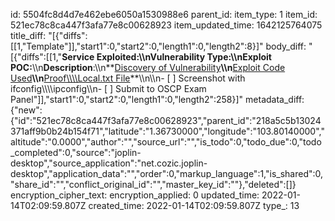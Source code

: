id: 5504fc8d4d7e462ebe6050a1530988e6
parent_id: 
item_type: 1
item_id: 521ec78c8ca447f3afa77e8c00628923
item_updated_time: 1642125764075
title_diff: "[{\"diffs\":[[1,\"Template\"]],\"start1\":0,\"start2\":0,\"length1\":0,\"length2\":8}]"
body_diff: "[{\"diffs\":[[1,\"**Service Exploited:\\\nVulnerability Type:\\\nExploit POC:**\\\n**Description**:\\\n**<ins>Discovery of Vulnerability</ins>**\\\n**<ins>Exploit Code Used</ins>**\\\n**<ins>Proof\\\\\\\\Local.txt File</ins>**\\\n\\\n- [ ] Screenshot with ifconfig\\\\\\\\ipconfig\\\n- [ ] Submit to OSCP Exam Panel\"]],\"start1\":0,\"start2\":0,\"length1\":0,\"length2\":258}]"
metadata_diff: {"new":{"id":"521ec78c8ca447f3afa77e8c00628923","parent_id":"218a5c5b13024371aff9b0b24b154f71","latitude":"1.36730000","longitude":"103.80140000","altitude":"0.0000","author":"","source_url":"","is_todo":0,"todo_due":0,"todo_completed":0,"source":"joplin-desktop","source_application":"net.cozic.joplin-desktop","application_data":"","order":0,"markup_language":1,"is_shared":0,"share_id":"","conflict_original_id":"","master_key_id":""},"deleted":[]}
encryption_cipher_text: 
encryption_applied: 0
updated_time: 2022-01-14T02:09:59.807Z
created_time: 2022-01-14T02:09:59.807Z
type_: 13